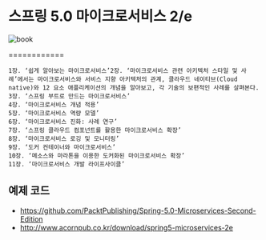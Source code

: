 # 스프링 5.0 마이크로서비스 2/e

![book](http://www.acornpub.co.kr/tb/detail/book/qb/wz/1517215720iC4a9nrz.jpg)

============

```
1장. ‘쉽게 알아보는 마이크로서비스’2장. ‘마이크로서비스 관련 아키텍처 스타일 및 사례’에서는 마이크로서비스와 서비스 지향 아키텍처의 관계, 클라우드 네이티브(Cloud native)와 12 요소 애플리케이션의 개념을 알아보고, 각 기술의 보편적인 사례를 살펴본다.
3장. ‘스프링 부트로 만드는 마이크로서비스’
4장. ‘마이크로서비스 개념 적용’
5장. ‘마이크로서비스 역량 모델’
6장. ‘마이크로서비스 진화: 사례 연구’
7장. ‘스프링 클라우드 컴포넌트를 활용한 마이크로서비스 확장’
8장. ‘마이크로서비스 로깅 및 모니터링’
9장. ‘도커 컨테이너와 마이크로서비스’
10장. ‘메소스와 마라톤을 이용한 도커화된 마이크로서비스 확장’
11장. ‘마이크로서비스 개발 라이프사이클’
```


## 예제 코드
* https://github.com/PacktPublishing/Spring-5.0-Microservices-Second-Edition
* http://www.acornpub.co.kr/download/spring5-microservices-2e
